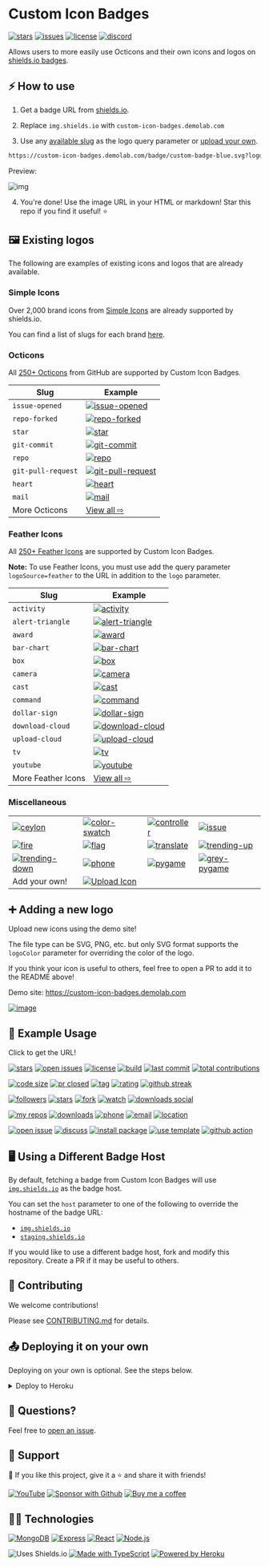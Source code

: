 # Custom Icon Badges

[![stars](https://custom-icon-badges.demolab.com/github/stars/DenverCoder1/custom-icon-badges?logo=star&style=flat)](https://github.com/DenverCoder1/custom-icon-badges/stargazers "stars")
[![issues](https://custom-icon-badges.demolab.com/github/issues-raw/DenverCoder1/custom-icon-badges?logo=issue)](https://github.com/DenverCoder1/custom-icon-badges/issues "issues")
[![license](https://custom-icon-badges.demolab.com/github/license/denvercoder1/custom-icon-badges?logo=law&logoColor=white)](https://github.com/DenverCoder1/custom-icon-badges/blob/main/LICENSE?rgh-link-date=2021-08-09T18%3A10%3A26Z "license MIT")
[![discord](https://custom-icon-badges.demolab.com/discord/819650821314052106?color=7289DA&logo=comments&label=discord&logoColor=white)](https://discord.gg/fPrdqh3Zfu "Dev Pro Tips Discussion & Support Server")

Allows users to more easily use Octicons and their own icons and logos on [shields.io badges](https://github.com/badges/shields).

## ⚡ How to use

1. Get a badge URL from [shields.io](https://shields.io/).

2. Replace `img.shields.io` with `custom-icon-badges.demolab.com`

3. Use any [available slug](#%EF%B8%8F-existing-logos) as the logo query parameter or [upload your own](https://custom-icon-badges.demolab.com).

```md
https://custom-icon-badges.demolab.com/badge/custom-badge-blue.svg?logo=paintbrush&logoColor=white
```

Preview:

![img](https://custom-icon-badges.demolab.com/badge/custom-badge-blue.svg?logo=paintbrush&logoColor=white)

4. You're done! Use the image URL in your HTML or markdown! Star this repo if you find it useful! ⭐

## 🖼️ Existing logos

The following are examples of existing icons and logos that are already available.

### Simple Icons

Over 2,000 brand icons from [Simple Icons](https://github.com/simple-icons/simple-icons) are already supported by shields.io.

You can find a list of slugs for each brand [here](https://github.com/simple-icons/simple-icons/blob/develop/slugs.md).

### Octicons

All [250+ Octicons](https://primer.style/octicons/) from GitHub are supported by Custom Icon Badges.

| Slug               | Example                                                   |
| ------------------ | --------------------------------------------------------- |
| `issue-opened`     | [![issue-opened][issue-opened]][issue-opened]             |
| `repo-forked`      | [![repo-forked][repo-forked]][repo-forked]                |
| `star`             | [![star][star]][star]                                     |
| `git-commit`       | [![git-commit][git-commit]][git-commit]                   |
| `repo`             | [![repo][repo]][repo]                                     |
| `git-pull-request` | [![git-pull-request][git-pull-request]][git-pull-request] |
| `heart`            | [![heart][heart]][heart]                                  |
| `mail`             | [![mail][mail]][mail]                                     |
| More Octicons      | [View all ⇨](https://primer.style/octicons)               |

[issue-opened]: https://custom-icon-badges.demolab.com/badge/Issue-red.svg?logo=issue-opened&logoColor=fff
[repo-forked]: https://custom-icon-badges.demolab.com/badge/Fork-orange.svg?logo=fork
[star]: https://custom-icon-badges.demolab.com/badge/Star-yellow.svg?logo=star
[git-commit]: https://custom-icon-badges.demolab.com/badge/Commit-green.svg?logo=git-commit&logoColor=fff
[repo]: https://custom-icon-badges.demolab.com/badge/Repo-blue.svg?logo=repo
[git-pull-request]: https://custom-icon-badges.demolab.com/badge/Pull%20Request-purple.svg?logo=pr
[heart]: https://custom-icon-badges.demolab.com/badge/Heart-D15E9B.svg?logo=heart
[mail]: https://custom-icon-badges.demolab.com/badge/Mail-E61B23.svg?logo=mail

### Feather Icons

All [250+ Feather Icons](https://feathericons.com/) are supported by Custom Icon Badges.

**Note:** To use Feather Icons, you must use add the query parameter `logoSource=feather` to the URL in addition to the `logo` parameter.

| Slug               | Example                                             |
| ------------------ | --------------------------------------------------- |
| `activity`         | [![activity][activity]][activity]                   |
| `alert-triangle`   | [![alert-triangle][alert-triangle]][alert-triangle] |
| `award`            | [![award][award]][award]                            |
| `bar-chart`        | [![bar-chart][bar-chart]][bar-chart]                |
| `box`              | [![box][box]][box]                                  |
| `camera`           | [![camera][camera]][camera]                         |
| `cast`             | [![cast][cast]][cast]                               |
| `command`          | [![command][command]][command]                      |
| `dollar-sign`      | [![dollar-sign][dollar-sign]][dollar-sign]          |
| `download-cloud`   | [![download-cloud][download-cloud]][download-cloud] |
| `upload-cloud`     | [![upload-cloud][upload-cloud]][upload-cloud]       |
| `tv`               | [![tv][tv]][tv]                                     |
| `youtube`          | [![youtube][youtube]][youtube]                      |
| More Feather Icons | [View all ⇨](https://feathericons.com/)             |

[activity]: https://custom-icon-badges.demolab.com/badge/activity-red.svg?logo=activity&logoSource=feather
[alert-triangle]: https://custom-icon-badges.demolab.com/badge/alert--triangle-orange.svg?logo=alert-triangle&logoSource=feather
[award]: https://custom-icon-badges.demolab.com/badge/award-yellow.svg?logo=award&logoSource=feather
[bar-chart]: https://custom-icon-badges.demolab.com/badge/bar--chart-green.svg?logo=bar-chart&logoSource=feather
[box]: https://custom-icon-badges.demolab.com/badge/box-blue.svg?logo=box&logoSource=feather
[camera]: https://custom-icon-badges.demolab.com/badge/camera-purple.svg?logo=camera&logoSource=feather
[cast]: https://custom-icon-badges.demolab.com/badge/cast-pink.svg?logo=cast&logoSource=feather&logoColor=black
[command]: https://custom-icon-badges.demolab.com/badge/command-brown.svg?logo=command&logoSource=feather
[dollar-sign]: https://custom-icon-badges.demolab.com/badge/dollar--sign-grey.svg?logo=dollar-sign&logoSource=feather
[download-cloud]: https://custom-icon-badges.demolab.com/badge/download--cloud-black.svg?logo=download-cloud&logoSource=feather
[upload-cloud]: https://custom-icon-badges.demolab.com/badge/upload--cloud-purple.svg?logo=upload-cloud&logoSource=feather
[tv]: https://custom-icon-badges.demolab.com/badge/tv-blue.svg?logo=tv&logoSource=feather
[youtube]: https://custom-icon-badges.demolab.com/badge/youtube-red.svg?logo=youtube&logoSource=feather

### Miscellaneous

|                                                  |                                               |                                         |                                            |
| ------------------------------------------------ | --------------------------------------------- | --------------------------------------- | ------------------------------------------ |
| [![ceylon][ceylon]][ceylon]                      | [![color-swatch][color-swatch]][color-swatch] | [![controller][controller]][controller] | [![issue][issue]][issue]                   |
| [![fire][fire]][fire]                            | [![flag][flag]][flag]                         | [![translate][translate]][translate]    | [![trending-up][trending-up]][trending-up] |
| [![trending-down][trending-down]][trending-down] | [![phone][phone]][phone]                      | [![pygame][pygame]][pygame]             | [![grey-pygame][grey-pygame]][grey-pygame] |
| Add your own!                                    | [![Upload Icon][uploadicon]][demo]            |                                         |                                            |

[ceylon]: https://custom-icon-badges.demolab.com/badge/ceylon-E39842.svg?logo=ceylon&logoColor=fff
[color-swatch]: https://custom-icon-badges.demolab.com/badge/color--swatch-green.svg?logo=color-swatch&logoColor=fff
[controller]: https://custom-icon-badges.demolab.com/badge/controller-purple.svg?logo=controller
[issue]: https://custom-icon-badges.demolab.com/badge/issue-orange.svg?logo=issue&logoColor=fff
[fire]: https://custom-icon-badges.demolab.com/badge/fire-red.svg?logo=fire&logoColor=fff
[flag]: https://custom-icon-badges.demolab.com/badge/flag-green.svg?logo=flag&logoColor=fff
[translate]: https://custom-icon-badges.demolab.com/badge/translate-blue.svg?logo=translate&logoColor=white
[trending-up]: https://custom-icon-badges.demolab.com/badge/trending--up-brightgreen.svg?logoColor=fff&logo=trending-up
[trending-down]: https://custom-icon-badges.demolab.com/badge/trending--down-red.svg?logoColor=fff&logo=trending-down
[phone]: https://custom-icon-badges.demolab.com/badge/phone-green.svg?logo=phone&logoColor=white
[pygame]: https://custom-icon-badges.demolab.com/badge/pygame-013243.svg?logo=pygame
[grey-pygame]: https://custom-icon-badges.demolab.com/badge/pygame-150458.svg?logo=grey-pygame
[uploadicon]: https://custom-icon-badges.demolab.com/badge/Upload%20Icon-blue.svg?logo=upload&logoColor=white
[demo]: https://custom-icon-badges.demolab.com

## ➕ Adding a new logo

Upload new icons using the demo site!

The file type can be SVG, PNG, etc. but only SVG format supports the `logoColor` parameter for overriding the color of the logo.

If you think your icon is useful to others, feel free to open a PR to add it to the README above!

Demo site: <https://custom-icon-badges.demolab.com>

[![image](https://user-images.githubusercontent.com/20955511/128404656-30af9c39-39a4-4ac8-a4b0-2a077806a94c.png)](https://custom-icon-badges.demolab.com)

## 🚀 Example Usage

Click to get the URL!

[![stars][1]][1]
[![open issues][2]][2]
[![license][3]][3]
[![build][4]][4]
[![last commit][5]][5]
[![total contributions][26]][26]

[![code size][6]][6]
[![pr closed][7]][7]
[![tag][8]][8]
[![rating][9]][9]
[![github streak][25]][25]

[![followers][10]][10]
[![stars][11]][11]
[![fork][12]][12]
[![watch][13]][13]
[![downloads social][14]][14]

[![my repos][15]][15]
[![downloads][16]][16]
[![phone][17]][17]
[![email][18]][18]
[![location][19]][19]

[![open issue][20]][20]
[![discuss][21]][21]
[![install package][22]][22]
[![use template][23]][23]
[![github action][24]][24]

[1]: https://custom-icon-badges.demolab.com/github/stars/DenverCoder1/custom-icon-badges?logo=star&style=flat
[2]: https://custom-icon-badges.demolab.com/github/issues-raw/DenverCoder1/custom-icon-badges?logo=issue
[3]: https://custom-icon-badges.demolab.com/github/license/denvercoder1/custom-icon-badges?logo=law
[4]: https://custom-icon-badges.demolab.com/github/actions/workflow/status/DenverCoder1/custom-icon-badges/ci.yml?branch=main&logo=check-circle-fill&logoColor=white
[5]: https://custom-icon-badges.demolab.com/github/last-commit/DenverCoder1/custom-icon-badges?logo=history&logoColor=white
[6]: https://custom-icon-badges.demolab.com/github/languages/code-size/DenverCoder1/custom-icon-badges?logo=file-code&logoColor=white
[7]: https://custom-icon-badges.demolab.com/github/issues-pr-closed/DenverCoder1/custom-icon-badges?color=purple&logo=git-pull-request&logoColor=white
[8]: https://custom-icon-badges.demolab.com/github/v/tag/DenverCoder1/custom-icon-badges?logo=tag&logoColor=white
[9]: https://custom-icon-badges.demolab.com/chrome-web-store/rating/ogffaloegjglncjfehdfplabnoondfjo?logo=thumbsup&logoColor=white
[10]: https://custom-icon-badges.demolab.com/github/followers/DenverCoder1?logo=person-add&style=social&logoColor=black
[11]: https://custom-icon-badges.demolab.com/github/stars/DenverCoder1/custom-icon-badges?logo=star&style=social&logoColor=black
[12]: https://custom-icon-badges.demolab.com/github/forks/DenverCoder1/custom-icon-badges?logo=fork&style=social&logoColor=black
[13]: https://custom-icon-badges.demolab.com/github/watchers/DenverCoder1/custom-icon-badges?logo=eye&style=social&logoColor=black
[14]: https://custom-icon-badges.demolab.com/npm/dw/react-bootstrap?logo=download&style=social&label=Download&logoColor=black
[15]: https://custom-icon-badges.demolab.com/badge/-My%20Repos-blue?style=for-the-badge&logoColor=white&logo=repo
[16]: https://custom-icon-badges.demolab.com/badge/-Download-F25278?style=for-the-badge&logo=download&logoColor=white
[17]: https://custom-icon-badges.demolab.com/badge/-123--456--7890-orange?style=for-the-badge&logo=phone&logoColor=white
[18]: https://custom-icon-badges.demolab.com/badge/-hermione@spew.co.uk-red?style=for-the-badge&logo=mention&logoColor=white
[19]: https://custom-icon-badges.demolab.com/badge/Colorado-USA-purple?style=for-the-badge&logo=location&logoColor=white
[20]: https://custom-icon-badges.demolab.com/badge/-Open%20Issue-palegreen?style=for-the-badge&logoColor=black&logo=issue-opened
[21]: https://custom-icon-badges.demolab.com/badge/-Discuss-plum?style=for-the-badge&logo=comment-discussion&logoColor=black
[22]: https://custom-icon-badges.demolab.com/badge/-Install%20Package-gold?style=for-the-badge&logo=package&logoColor=black
[23]: https://custom-icon-badges.demolab.com/badge/-Use%20Template-teal?style=for-the-badge&logo=repo-template&logoColor=white
[24]: https://custom-icon-badges.demolab.com/badge/-Use%20GitHub%20Action-blue?style=for-the-badge&logo=workflow&logoColor=white
[25]: https://custom-icon-badges.demolab.com/badge/dynamic/json?logo=fire&logoColor=fff&color=orange&label=github%20streak&query=%24.currentStreak.length&suffix=%20days&url=https%3A%2F%2Fstreak-stats.demolab.com%2F%3Fuser%3DDenverCoder1%26type%3Djson
[26]: https://custom-icon-badges.demolab.com/badge/dynamic/json?logo=graph&logoColor=fff&color=blue&label=total%20contributions&query=%24.totalContributions&url=https%3A%2F%2Fstreak-stats.demolab.com%2F%3Fuser%3DDenverCoder1%26type%3Djson

## 🖥️ Using a Different Badge Host

By default, fetching a badge from Custom Icon Badges will use [`img.shields.io`](https://img.shields.io) as the badge host.

You can set the `host` parameter to one of the following to override the hostname of the badge URL:

- [`img.shields.io`](https://img.shields.io)
- [`staging.shields.io`](https://staging.shields.io)

If you would like to use a different badge host, fork and modify this repository. Create a PR if it may be useful to others.

## 🤗 Contributing

We welcome contributions!

Please see [CONTRIBUTING.md](CONTRIBUTING.md) for details.

## 📤 Deploying it on your own

Deploying on your own is optional. See the steps below.

<details>
  <summary>Deploy to Heroku</summary>

1. Sign in to **Heroku** or create a new account at <https://heroku.com>
2. Click the Deploy button below

  <p align="center">
    <a href="https://heroku.com/deploy?template=https://github.com/DenverCoder1/custom-icon-badges/tree/main">
      <img src="https://www.herokucdn.com/deploy/button.svg" title="Deploy to Heroku" alt="Deploy"/></a>
  </p>

3. Add the URL of a Mongo database as the `DB_URL` config var. The database should have a collection called `icons`. See [getting started](https://docs.atlas.mongodb.com/getting-started/) for more info on setting up a free Mongo Atlas database.

![image](https://user-images.githubusercontent.com/20955511/126066250-108fc119-4bc3-4ba0-9b07-0c7402c5790e.png)

4. Click **"Deploy App"** at the end of the form
5. Once the app is deployed, you can use `<your-app-name>.herokuapp.com` in place of `custom-icon-badges.demolab.com`

</details>

## 💬 Questions?

Feel free to [open an issue](http://github.com/DenverCoder1/custom-icon-badges/issues/new/choose).

## 🤩 Support

💙 If you like this project, give it a ⭐ and share it with friends!

[![YouTube](https://custom-icon-badges.demolab.com/badge/-Subscribe-red?style=for-the-badge&logo=video&logoColor=white)](https://www.youtube.com/channel/UCipSxT7a3rn81vGLw9lqRkg?sub_confirmation=1 "Subscribe to my YouTube channel")
[![Sponsor with Github](https://custom-icon-badges.demolab.com/badge/-Sponsor-ea4aaa?style=for-the-badge&logo=heart&logoColor=white)](https://github.com/sponsors/DenverCoder1 "Sponsor me on GitHub")
[![Buy me a coffee](https://custom-icon-badges.demolab.com/badge/-Buy_me_a_coffee-FF5E5B?style=for-the-badge&logo=kofi&logoColor=white)](https://ko-fi.com/jlawrence "Buy me a coffee")

## 👨‍💻 Technologies

[![MongoDB](https://custom-icon-badges.demolab.com/badge/-MongoDB-47A248?style=for-the-badge&logo=mongodb&logoColor=white)](https://www.mongodb.com/)
[![Express](https://custom-icon-badges.demolab.com/badge/-Express-000000?style=for-the-badge&logo=express&logoColor=white)](https://expressjs.com/)
[![React](https://custom-icon-badges.demolab.com/badge/-React-218AAB?style=for-the-badge&logo=react&logoColor=white)](https://reactjs.org/)
[![Node.js](https://custom-icon-badges.demolab.com/badge/-Node.js-339933?style=for-the-badge&logo=node.js&logoColor=white)](https://nodejs.org/)

![Uses Shields.io](https://custom-icon-badges.demolab.com/badge/-Uses_Shields.io-000000?style=for-the-badge&logo=shieldsiobadge&logoColor=white)
[![Made with TypeScript](https://img.shields.io/badge/-Made_with_TypeScript-3178C6?style=for-the-badge&logo=typescript&logoColor=white)](https://www.typescriptlang.org/)
[![Powered by Heroku](https://img.shields.io/badge/-Powered_by_Heroku-6567a5?style=for-the-badge&logo=heroku&logoColor=white)](https://heroku.com/)
